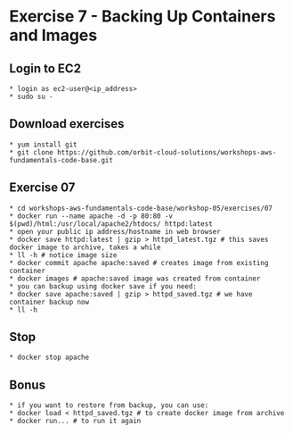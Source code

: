 # Exercise 7 - Backing Up Containers and Images

## Login to EC2
    * login as ec2-user@<ip_address>
    * sudo su -

## Download exercises
    * yum install git
    * git clone https://github.com/orbit-cloud-solutions/workshops-aws-fundamentals-code-base.git

## Exercise 07
    * cd workshops-aws-fundamentals-code-base/workshop-05/exercises/07
    * docker run --name apache -d -p 80:80 -v $(pwd)/html:/usr/local/apache2/htdocs/ httpd:latest
    * open your public ip address/hostname in web browser
    * docker save httpd:latest | gzip > httpd_latest.tgz # this saves docker image to archive, takes a while
    * ll -h # notice image size
    * docker commit apache apache:saved # creates image from existing container
    * docker images # apache:saved image was created from container
    * you can backup using docker save if you need:
    * docker save apache:saved | gzip > httpd_saved.tgz # we have container backup now
    * ll -h

## Stop
    * docker stop apache

## Bonus
    * if you want to restore from backup, you can use:
    * docker load < httpd_saved.tgz # to create docker image from archive
    * docker run... # to run it again
